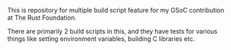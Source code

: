 This is repository for multiple build script feature for my GSoC contribution at The Rust Foundation.

There are primarily 2 build scripts in this, and they have tests for various things like setting environment variables, building C libraries etc.
